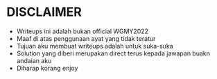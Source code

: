 # DISCLAIMER
* Writeups ini adalah bukan official WGMY2022
* Maaf di atas penggunaan ayat yang tidak teratur 
* Tujuan aku membuat writeups adalah untuk suka-suka
* Solution yang diberi merupakan direct terus kepada jawapan buakn andaian aku
* Diharap korang enjoy
